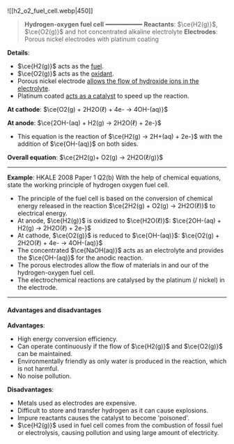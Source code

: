 ![[h2_o2_fuel_cell.webp|450]]

> **Hydrogen-oxygen fuel cell**
> ━━━━━━━━━━
> **Reactants**: $\ce{H2(g)}$, $\ce{O2(g)}$ and hot concentrated alkaline electrolyte
> **Electrodes**: Porous nickel electrodes with platinum coating

**Details**:
- $\ce{H2(g)}$ acts as the <u>fuel</u>.
- $\ce{O2(g)}$ acts as the <u>oxidant</u>.
- Porous nickel electrode <u>allows the flow of hydroxide ions in the electrolyte</u>.
- Platinum coated <u>acts as a catalyst</u> to speed up the reaction.

**At cathode**:
$\ce{O2(g) + 2H2O(ℓ) + 4e- -> 4OH-(aq)}$

**At anode**:
$\ce{2OH-(aq) + H2(g) -> 2H2O(ℓ) + 2e-}$
- This equation is the reaction of $\ce{H2(g) -> 2H+(aq) + 2e-}$ with the addition of $\ce{OH-(aq)}$ on both sides.

**Overall equation**:
$\ce{2H2(g)+ O2(g) -> 2H2O(ℓ/g)}$

---

**Example**: HKALE 2008 Paper 1 Q2(b)
With the help of chemical equations, state the working principle of hydrogen oxygen fuel cell.

- The principle of the fuel cell is based on the conversion of chemical energy released in the reaction $\ce{2H2(g) + O2(g) -> 2H2O(ℓ)}$ to electrical energy.
- At anode, $\ce{H2(g)}$ is oxidized to $\ce{H2O(ℓ)}$:
  $\ce{2OH-(aq) + H2(g) -> 2H2O(ℓ) + 2e-}$
- At cathode, $\ce{O2(g)}$ is reduced to $\ce{OH-(aq)}$:
  $\ce{O2(g) + 2H2O(ℓ) + 4e- -> 4OH-(aq)}$
- The concentrated $\ce{NaOH(aq)}$ acts as an electrolyte and provides the $\ce{OH-(aq)}$ for the anodic reaction.
- The porous electrodes allow the flow of materials in and our of the hydrogen-oxygen fuel cell.
- The electrochemical reactions are catalysed by the platinum (/ nickel) in the electrode.

---

#### Advantages and disadvantages
**Advantages**:
- High energy conversion efficiency.
- Can operate continuously if the flow of $\ce{H2(g)}$ and $\ce{O2(g)}$ can be maintained.
- Environmentally friendly as only water is produced in the reaction, which is not harmful.
- No noise pollution.

**Disadvantages**:
- Metals used as electrodes are expensive.
- Difficult to store and transfer hydrogen as it can cause explosions.
- Impure reactants causes the catalyst to become 'poisoned'.
- $\ce{H2(g)}$ used in fuel cell comes from the combustion of fossil fuel or electrolysis, causing pollution and using large amount of electricity.
